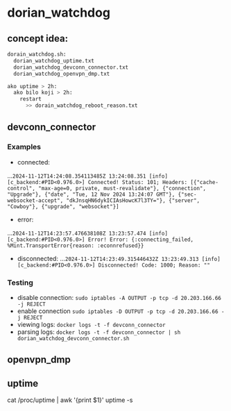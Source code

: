 # dorian_watchdog

## concept idea:

```bash
dorain_watchdog.sh:
  dorian_watchdog_uptime.txt
  dorian_watchdog_devconn_connector.txt
  dorian_watchdog_openvpn_dmp.txt

ako uptime > 2h:
  ako bilo koji > 2h:
    restart
      >> dorain_watchdog_reboot_reason.txt
```
## devconn_connector

### Examples
- connected:

...`2024-11-12T14:24:08.354113485Z 13:24:08.351 [info] [c_backend:#PID<0.976.0>] Connected! Status: 101; Headers: [{"cache-control", "max-age=0, private, must-revalidate"}, {"connection", "Upgrade"}, {"date", "Tue, 12 Nov 2024 13:24:07 GMT"}, {"sec-websocket-accept", "dkJnsqHN6dykICIAsHowcK7l3TY="}, {"server", "Cowboy"}, {"upgrade", "websocket"}]`
- error:

...`2024-11-12T14:23:57.476638108Z 13:23:57.474 [info] [c_backend:#PID<0.976.0>] Error! Error: {:connecting_failed, %Mint.TransportError{reason: :econnrefused}}`
- disconnected:
...`2024-11-12T14:23:49.315446432Z 13:23:49.313 [info] [c_backend:#PID<0.976.0>] Disconnected! Code: 1000; Reason: ""`

### Testing
- disable connection:
  `sudo iptables -A OUTPUT -p tcp -d 20.203.166.66 -j REJECT`
- enable connection
  `sudo iptables -D OUTPUT -p tcp -d 20.203.166.66 -j REJECT`
- viewing logs:
  `docker logs -t -f devconn_connector`
- parsing logs:
  `docker logs -t -f devconn_connector | sh dorian_watchdog_devconn_connector.sh`

## openvpn_dmp

## uptime

cat /proc/uptime | awk '{print $1}'
uptime -s

